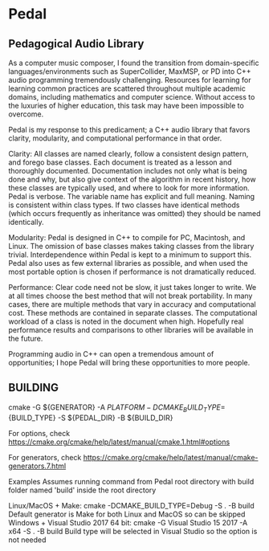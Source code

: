 # Pedal
## Pedagogical Audio Library
  
As a computer music composer, I found the transition from domain-specific languages/environments such as SuperCollider, MaxMSP, or PD into C++ audio programming tremendously challenging. Resources for learning for learning common practices are scattered throughout multiple academic domains, including mathematics and computer science. Without access to the luxuries of higher education, this task may have been impossible to overcome. 

Pedal is my response to this predicament; a C++ audio library that favors clarity, modularity, and computational performance in that order.

Clarity: All classes are named clearly, follow a consistent design pattern, and forego base classes. Each document is treated as a lesson and thoroughly documented. Documentation includes not only what is being done and why, but also give context of the algorithm in recent history, how these classes are typically used, and where to look for more information. Pedal is verbose. The variable name has explicit and full meaning. Naming is consistent within class types. If two classes have identical methods (which occurs frequently as inheritance was omitted) they should be named identically.

Modularity: Pedal is designed in C++ to compile for PC, Macintosh, and Linux. The omission of base classes makes taking classes from the library trivial. Interdependence within Pedal is kept to a minimum to support this. Pedal also uses as few external libraries as possible, and when used the most portable option is chosen if performance is not dramatically reduced.

Performance: Clear code need not be slow, it just takes longer to write. We at all times choose the best method that will not break portability. In many cases, there are multiple methods that vary in accuracy and computational cost. These methods are contained in separate classes. The computational workload of a class is noted in the document when high. Hopefully real performance results and comparisons to other libraries will be available in the future.

Programming audio in C++ can open a tremendous amount of opportunities; I hope Pedal will bring these opportunities to more people.

## BUILDING

 cmake -G ${GENERATOR} -A ${PLATFORM} -DCMAKE_BUILD_TYPE=${BUILD_TYPE} -S ${PEDAL_DIR} -B ${BUILD_DIR}

For options, check https://cmake.org/cmake/help/latest/manual/cmake.1.html#options

For generators, check https://cmake.org/cmake/help/latest/manual/cmake-generators.7.html

Examples
   Assumes running command from Pedal root directory with build folder named 'build' inside the root directory

   Linux/MacOS + Make: cmake -DCMAKE_BUILD_TYPE=Debug -S . -B build
     Default generator is Make for both Linux and MacOS so can be skipped
   Windows + Visual Studio 2017 64 bit: cmake -G Visual Studio 15 2017 -A x64 -S . -B build
     Build type will be selected in Visual Studio so the option is not needed